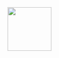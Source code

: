 <div id="header" align="center">
  <img src="https://media.giphy.com/media/A06UFEx8jxEwU/giphy.gif" width="100"/>
</div>
